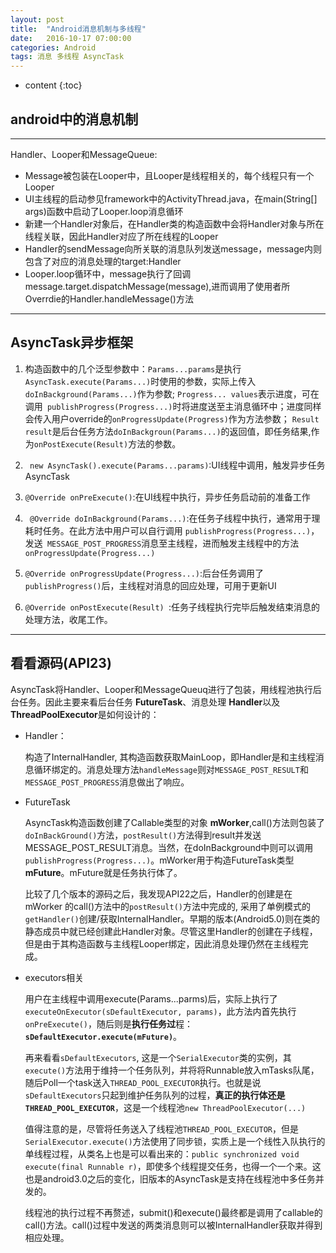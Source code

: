 ```yaml
---
layout: post
title:  "Android消息机制与多线程"
date:   2016-10-17 07:00:00
categories: Android
tags: 消息 多线程 AsyncTask
---
```


* content
{:toc}


## android中的消息机制

---

Handler、Looper和MessageQueue:

*   Message被包装在Looper中，且Looper是线程相关的，每个线程只有一个Looper
*   UI主线程的启动参见framework中的ActivityThread.java，在main(String[] args)函数中启动了Looper.loop消息循环
*   新建一个Handler对象后，在Handler类的构造函数中会将Handler对象与所在线程关联，因此Handler对应了所在线程的Looper
*   Handler的sendMessage向所关联的消息队列发送message，message内则包含了对应的消息处理的target:Handler
*   Looper.loop循环中，message执行了回调message.target.dispatchMessage(message),进而调用了使用者所Overrdie的Handler.handleMessage()方法

---

## AsyncTask异步框架


1.  构造函数中的几个泛型参数中：```Params...params```是执行```AsyncTask.execute(Params...)```时使用的参数，实际上传入```doInBackground(Params...)```作为参数;
```Progress... values```表示进度，可在调用``` publishProgress(Progress...)```时将进度送至主消息循环中；进度同样会传入用户override的```onProgressUpdate(Progress)```作为方法参数； ```Result result```是后台任务方法```doInBackgroun(Params...)```的返回值，即任务结果,作为```onPostExecute(Result)```方法的参数。
    
2.  ``` new AsyncTask().execute(Params...params)```:UI线程中调用，触发异步任务AsyncTask

3.  ``` @Override onPreExecute() ```:在UI线程中执行，异步任务启动前的准备工作

4.  ``` @Override doInBackground(Params...)```:在任务子线程中执行，通常用于理耗时任务。在此方法中用户可以自行调用
```publishProgress(Progress...)```，发送``` MESSAGE_POST_PROGRESS```消息至主线程，进而触发主线程中的方法``` onProgressUpdate(Progress...)```

5.  ```@Override onProgressUpdate(Progress...)```:后台任务调用了``` publishProgress()```后，主线程对消息的回应处理，可用于更新UI

6.  ```@Override onPostExecute(Result) ```:任务子线程执行完毕后触发结束消息的处理方法，收尾工作。

---

## 看看源码(API23)

AsyncTask将Handler、Looper和MessageQueuq进行了包装，用线程池执行后台任务。因此主要来看后台任务
**FutureTask**、消息处理
**Handler**以及
**ThreadPoolExecutor**是如何设计的：

*   Handler：

     构造了InternalHandler, 其构造函数获取MainLoop，即Handler是和主线程消息循环绑定的。消息处理方法```handleMessage```则对```MESSAGE_POST_RESULT```和```MESSAGE_POST_PROGRESS```消息做出了响应。
     
*   FutureTask
    
    AsyncTask构造函数创建了Callable类型的对象
    **mWorker**,call()方法则包装了```doInBackGround()```方法，```postResult()```方法得到result并发送MESSAGE_POST_RESULT消息。当然，在doInBackground中则可以调用``` publishProgress(Progress...)```。mWorker用于构造FutureTask类型
    **mFuture**。mFuture就是任务执行体了。
    
    比较了几个版本的源码之后，我发现API22之后，Handler的创建是在mWorker 的call()方法中的```postResult()```方法中完成的, 采用了单例模式的```getHandler()```创建/获取InternalHandler。早期的版本(Android5.0)则在类的静态成员中就已经创建此Handler对象。尽管这里Handler的创建在子线程，但是由于其构造函数与主线程Looper绑定，因此消息处理仍然在主线程完成。

*   executors相关
    
    用户在主线程中调用execute(Params...parms)后，实际上执行了```executeOnExecutor(sDefaultExecutor, params)```，此方法内首先执行```onPreExecute()```，随后则是**执行任务过**程：**```sDefaultExecutor.execute(mFuture)```**。

    再来看看```sDefaultExecutors```, 这是一个```SerialExecutor```类的实例，其```execute()```方法用于维持一个任务队列，并将将Runnable放入mTasks队尾，随后Poll一个task送入```THREAD_POOL_EXECUTOR```执行。也就是说```sDefaultExecutors```只起到维护任务队列的过程，**真正的执行体还是```THREAD_POOL_EXECUTOR```**，这是一个线程池```new ThreadPoolExecutor(...)```
    
    值得注意的是，尽管将任务送入了线程池```THREAD_POOL_EXECUTOR```，但是```SerialExecutor.execute()```方法使用了同步锁，实质上是一个线性入队执行的单线程过程，从类名上也是可以看出来的：```public synchronized void execute(final Runnable r)```，即使多个线程提交任务，也得一个一个来。这也是android3.0之后的变化，旧版本的AsyncTask是支持在线程池中多任务并发的。
    
    线程池的执行过程不再赘述，submit()和execute()最终都是调用了callable的call()方法。call()过程中发送的两类消息则可以被InternalHandler获取并得到相应处理。
